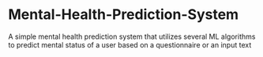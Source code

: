 # Mental-Health-Prediction-System
A simple mental health prediction system that utilizes several ML algorithms to predict mental status of a user based on a questionnaire or an input text
